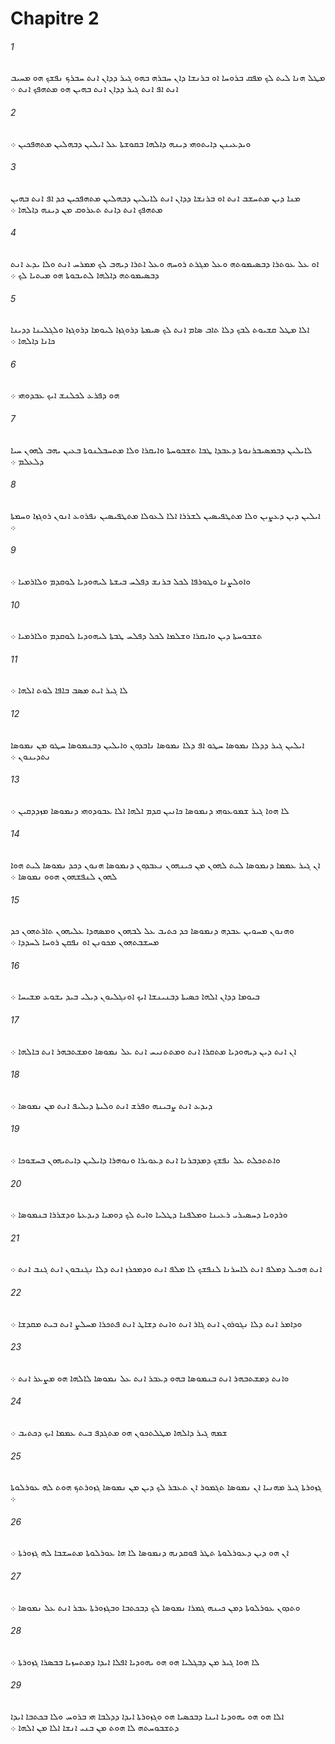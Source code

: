 # Chapitre 2

###### 1
ܡܛܠ ܗܢܐ ܠܝܬ ܠܟ ܡܦܩ ܒܪܘܚܐ ܐܘ ܒܪܢܫܐ ܕܐܢ ܚܒܪܗ ܒܗܘ ܓܝܪ ܕܕܐܢ ܐܢܬ ܚܒܪܟ ܢܦܫܟ ܗܘ ܡܚܝܒ ܐܢܬ ܐܦ ܐܢܬ ܓܝܪ ܕܕܐܢ ܐܢܬ ܒܗܝܢ ܗܘ ܡܬܗܦܟ ܐܢܬ ܀
###### 2
ܘܝܕܥܝܢܢ ܕܐܝܬܘܗܝ ܕܝܢܗ ܕܐܠܗܐ ܒܩܘܫܬܐ ܥܠ ܐܝܠܝܢ ܕܒܗܠܝܢ ܡܬܗܦܟܝܢ ܀
###### 3
ܡܢܐ ܕܝܢ ܡܬܚܫܒ ܐܢܬ ܐܘ ܒܪܢܫܐ ܕܕܐܢ ܐܢܬ ܠܐܝܠܝܢ ܕܒܗܠܝܢ ܡܬܗܦܟܝܢ ܟܕ ܐܦ ܐܢܬ ܒܗܝܢ ܡܬܗܦܟ ܐܢܬ ܕܐܢܬ ܬܥܪܘܩ ܡܢ ܕܝܢܗ ܕܐܠܗܐ ܀
###### 4
ܐܘ ܥܠ ܥܘܬܪܐ ܕܒܤܝܡܘܬܗ ܘܥܠ ܡܓܪܬ ܪܘܚܗ ܘܥܠ ܐܬܪܐ ܕܝܗܒ ܠܟ ܡܡܪܚ ܐܢܬ ܘܠܐ ܝܕܥ ܐܢܬ ܕܒܤܝܡܘܬܗ ܕܐܠܗܐ ܠܬܝܒܘܬܐ ܗܘ ܡܝܬܝܐ ܠܟ ܀
###### 5
ܐܠܐ ܡܛܠ ܩܫܝܘܬ ܠܒܟ ܕܠܐ ܬܐܒ ܤܐܡ ܐܢܬ ܠܟ ܤܝܡܬܐ ܕܪܘܓܙܐ ܠܝܘܡܐ ܕܪܘܓܙܐ ܘܠܓܠܝܢܐ ܕܕܝܢܐ ܟܐܢܐ ܕܐܠܗܐ ܀
###### 6
ܗܘ ܕܦܪܥ ܠܟܠܢܫ ܐܝܟ ܥܒܕܘܗܝ ܀
###### 7
ܠܐܝܠܝܢ ܕܒܡܤܝܒܪܢܘܬܐ ܕܥܒܕܐ ܛܒܐ ܬܫܒܘܚܬܐ ܘܐܝܩܪܐ ܘܠܐ ܡܬܚܒܠܢܘܬܐ ܒܥܝܢ ܝܗܒ ܠܗܘܢ ܚܝܐ ܕܠܥܠܡ ܀
###### 8
ܐܝܠܝܢ ܕܝܢ ܕܥܨܝܢ ܘܠܐ ܡܬܛܦܝܤܝܢ ܠܫܪܪܐ ܐܠܐ ܠܥܘܠܐ ܡܬܛܦܝܤܝܢ ܢܦܪܘܥ ܐܢܘܢ ܪܘܓܙܐ ܘܚܡܬܐ ܀
###### 9
ܘܐܘܠܨܢܐ ܘܛܘܪܦܐ ܠܟܠ ܒܪܢܫ ܕܦܠܚ ܒܝܫܬܐ ܠܝܗܘܕܝܐ ܠܘܩܕܡ ܘܠܐܪܡܝܐ ܀
###### 10
ܬܫܒܘܚܬܐ ܕܝܢ ܘܐܝܩܪܐ ܘܫܠܡܐ ܠܟܠ ܕܦܠܚ ܛܒܬܐ ܠܝܗܘܕܝܐ ܠܘܩܕܡ ܘܠܐܪܡܝܐ ܀
###### 11
ܠܐ ܓܝܪ ܐܝܬ ܡܤܒ ܒܐܦܐ ܠܘܬ ܐܠܗܐ ܀
###### 12
ܐܝܠܝܢ ܓܝܪ ܕܕܠܐ ܢܡܘܤܐ ܚܛܘ ܐܦ ܕܠܐ ܢܡܘܤܐ ܢܐܒܕܘܢ ܘܐܝܠܝܢ ܕܒܢܡܘܤܐ ܚܛܘ ܡܢ ܢܡܘܤܐ ܢܬܕܝܢܘܢ ܀
###### 13
ܠܐ ܗܘܐ ܓܝܪ ܫܡܘܥܘܗܝ ܕܢܡܘܤܐ ܟܐܢܝܢ ܩܕܡ ܐܠܗܐ ܐܠܐ ܥܒܘܕܘܗܝ ܕܢܡܘܤܐ ܡܙܕܕܩܝܢ ܀
###### 14
ܐܢ ܓܝܪ ܥܡܡܐ ܕܢܡܘܤܐ ܠܝܬ ܠܗܘܢ ܡܢ ܟܝܢܗܘܢ ܢܥܒܕܘܢ ܕܢܡܘܤܐ ܗܢܘܢ ܕܟܕ ܢܡܘܤܐ ܠܝܬ ܗܘܐ ܠܗܘܢ ܠܢܦܫܗܘܢ ܗܘܘ ܢܡܘܤܐ ܀
###### 15
ܘܗܢܘܢ ܡܚܘܝܢ ܥܒܕܗ ܕܢܡܘܤܐ ܟܕ ܟܬܝܒ ܥܠ ܠܒܗܘܢ ܘܡܤܗܕܐ ܥܠܝܗܘܢ ܬܐܪܬܗܘܢ ܟܕ ܡܚܫܒܬܗܘܢ ܡܟܘܢܢ ܐܘ ܢܦܩܢ ܪܘܚܐ ܠܚܕܕܐ ܀
###### 16
ܒܝܘܡܐ ܕܕܐܢ ܐܠܗܐ ܟܤܝܬܐ ܕܒܢܝܢܫܐ ܐܝܟ ܐܘܢܓܠܝܘܢ ܕܝܠܝ ܒܝܕ ܝܫܘܥ ܡܫܝܚܐ ܀
###### 17
ܐܢ ܐܢܬ ܕܝܢ ܕܝܗܘܕܝܐ ܡܬܩܪܐ ܐܢܬ ܘܡܬܬܢܝܚ ܐܢܬ ܥܠ ܢܡܘܤܐ ܘܡܫܬܒܗܪ ܐܢܬ ܒܐܠܗܐ ܀
###### 18
ܕܝܕܥ ܐܢܬ ܨܒܝܢܗ ܘܦܪܫ ܐܢܬ ܘܠܝܬܐ ܕܝܠܝܦ ܐܢܬ ܡܢ ܢܡܘܤܐ ܀
###### 19
ܘܐܬܬܟܠܬ ܥܠ ܢܦܫܟ ܕܡܕܒܪܢܐ ܐܢܬ ܕܥܘܝܪܐ ܘܢܘܗܪܐ ܕܐܝܠܝܢ ܕܐܝܬܝܗܘܢ ܒܚܫܘܟܐ ܀
###### 20
ܘܪܕܘܝܐ ܕܚܤܝܪܝ ܪܥܝܢܐ ܘܡܠܦܢܐ ܕܛܠܝܐ ܘܐܝܬ ܠܟ ܕܘܡܝܐ ܕܝܕܥܬܐ ܘܕܫܪܪܐ ܒܢܡܘܤܐ ܀
###### 21
ܐܢܬ ܗܟܝܠ ܕܡܠܦ ܐܢܬ ܠܐܚܪܢܐ ܠܢܦܫܟ ܠܐ ܡܠܦ ܐܢܬ ܘܕܡܟܪܙ ܐܢܬ ܕܠܐ ܢܓܢܒܘܢ ܐܢܬ ܓܢܒ ܐܢܬ ܀
###### 22
ܘܕܐܡܪ ܐܢܬ ܕܠܐ ܢܓܘܪܘܢ ܐܢܬ ܓܐܪ ܐܢܬ ܘܐܢܬ ܕܫܐܛ ܐܢܬ ܦܬܟܪܐ ܡܚܠܨ ܐܢܬ ܒܝܬ ܡܩܕܫܐ ܀
###### 23
ܘܐܢܬ ܕܡܫܬܒܗܪ ܐܢܬ ܒܢܡܘܤܐ ܒܗܘ ܕܥܒܪ ܐܢܬ ܥܠ ܢܡܘܤܐ ܠܐܠܗܐ ܗܘ ܡܨܥܪ ܐܢܬ ܀
###### 24
ܫܡܗ ܓܝܪ ܕܐܠܗܐ ܡܛܠܬܟܘܢ ܗܘ ܡܬܓܕܦ ܒܝܬ ܥܡܡܐ ܐܝܟ ܕܟܬܝܒ ܀
###### 25
ܓܙܘܪܬܐ ܓܝܪ ܡܗܢܝܐ ܐܢ ܢܡܘܤܐ ܬܓܡܘܪ ܐܢ ܬܥܒܪ ܠܟ ܕܝܢ ܡܢ ܢܡܘܤܐ ܓܙܘܪܬܟ ܗܘܬ ܠܗ ܥܘܪܠܘܬܐ ܀
###### 26
ܐܢ ܗܘ ܕܝܢ ܕܥܘܪܠܘܬܐ ܬܛܪ ܦܘܩܕܢܗ ܕܢܡܘܤܐ ܠܐ ܗܐ ܥܘܪܠܘܬܐ ܡܬܚܫܒܐ ܠܗ ܓܙܘܪܬܐ ܀
###### 27
ܘܬܕܘܢ ܥܘܪܠܘܬܐ ܕܡܢ ܟܝܢܗ ܓܡܪܐ ܢܡܘܤܐ ܠܟ ܕܒܟܬܒܐ ܘܒܓܙܘܪܬܐ ܥܒܪ ܐܢܬ ܥܠ ܢܡܘܤܐ ܀
###### 28
ܠܐ ܗܘܐ ܓܝܪ ܡܢ ܕܒܓܠܝܐ ܗܘ ܗܘ ܝܗܘܕܝܐ ܐܦܠܐ ܐܝܕܐ ܕܡܬܚܙܝܐ ܒܒܤܪܐ ܓܙܘܪܬܐ ܀
###### 29
ܐܠܐ ܗܘ ܗܘ ܝܗܘܕܝܐ ܐܝܢܐ ܕܒܟܤܝܐ ܗܘ ܘܓܙܘܪܬܐ ܐܝܕܐ ܕܕܠܒܐ ܗܝ ܒܪܘܚ ܘܠܐ ܒܟܬܒܐ ܐܝܕܐ ܕܬܫܒܘܚܬܗ ܠܐ ܗܘܬ ܡܢ ܒܢܝ ܐܢܫܐ ܐܠܐ ܡܢ ܐܠܗܐ ܀
